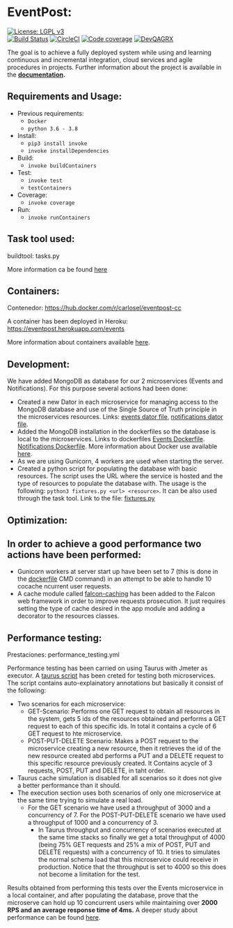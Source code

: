  # EventPost:
[![License: LGPL v3](https://img.shields.io/badge/License-LGPL%20v3-blue.svg)](https://www.gnu.org/licenses/lgpl-3.0)  
[![Build Status](https://travis-ci.com/carlos-el/EventPost-CCProject.svg?branch=master)](https://travis-ci.com/carlos-el/EventPost-CCProject)
[![CircleCI](https://circleci.com/gh/carlos-el/EventPost-CCProject.svg?style=svg)](https://circleci.com/gh/carlos-el/EventPost-CCProject)
[![Code coverage](https://codecov.io/gh/carlos-el/EventPost-CCProject/branch/master/graphs/badge.svg)](https://codecov.io/gh/carlos-el/EventPost-CCProject/branch/master)
[![DevQAGRX](https://img.shields.io/badge/DevQAGRX-blueviolet?style=svg&logo=Git)](https://github.com/JJ/curso-tdd)

The goal is to achieve a fully deployed system while using and learning continuous and incremental integration, cloud services and agile procedures in projects. 
Further information about the project is available in the __[documentation](https://carlos-el.github.io/EventPost-CCProject/index).__

## Requirements and Usage:

- Previous requirements: 
    - `Docker`
    - `python 3.6 - 3.8`
- Install: 
    - `pip3 install invoke`
    - `invoke installDependencies`
- Build: 
    - `invoke buildContainers`
- Test: 
    - `invoke test`
    - `testContainers`
- Coverage: 
    - `invoke coverage`
- Run: 
    - `invoke runContainers`

## Task tool used:
buildtool: tasks.py

More information ca be found [here](/docs/index.md#task-tool)

## Containers:
Contenedor: https://hub.docker.com/r/carlosel/eventpost-cc

A container has been deployed in Heroku: https://eventpost.herokuapp.com/events

More information about containers available [here](/docs/index.md#docker).

## Development:
We have added MongoDB as database for our 2 microservices (Events and Notifications). For this purpose several actions had been done:
- Created a new Dator in each microservice for managing access to the MongoDB database and use of the Single Source of Truth principle in the microservices resources. Links: [events dator file](/events_microservice/models/event_dator.py), [notifications dator file](/notifications_microservice/models/notification_dator.py). 
- Added the MongoDB installation in the dockerfiles so the database is local to the microservices. Links to dockerfiles [Events Dockerfile](./Events.dockerfile). [Notifications Dockerfile](./Notifications.dockerfile). More information about Docker use available [here](/docs/index.md#docker). 
- As we are using Gunicorn, 4 workers are used when starting the server.
- Created a python script for populating the database with basic resources. The script uses the URL where the service is hosted and the type of resources to populate the database with. The usage is the following: `python3 fixtures.py <url> <resource>`. It can be also used through the task tool. Link to the file: [fixtures.py](/fixtures.py)

## Optimization:
In order to achieve a good performance two actions have been performed:
-
- Gunicorn workers at server start up have been set to 7 (this is done in the [dockerfile](/Events.dockerfile) CMD command) in an attempt to be able to handle 10 cocache ncurrent user requests.
- A cache module called [falcon-caching](https://falcon-caching.readthedocs.io/en/latest/) has been added to the Falcon web framework in order to improve requests prosecution. It just requires setting the type of cache desired in the app module and adding a decorator to the resources classes.

## Performance testing:
Prestaciones: performance_testing.yml

Performance testing has been carried on using Taurus with Jmeter as executor. A [taurus script](/tests/performance/performance_testing.yml) has been creted for testing both microservices. The script contains auto-explainatory annotations but basically it consist of the following:
- Two scenarios for each microservice:
    - GET-Scenario: Performs one GET request to obtain all resources in the system, gets 5 ids of the resources obtained and performs a GET request to each of this specific ids. In total it contains a cycle of 6 GET request to hte microservice.
    - POST-PUT-DELETE Scenario: Makes a POST request to the microservice creating a new resource, then it retrieves the id of the new resource created abd performs a PUT and a DELETE request to this specific resource previously created. It Contains acycle of 3 requests, POST, PUT and DELETE, in taht order.   
- Taurus cache simulation is disabled for all scenarios so it does not give a better performance than it should.
- The execution section uses both scenarios of only one microservice at the same time trying to simulate a real load.
    - For the GET scenario we have used a throughput of 3000 and a concurrency of 7. For the POST-PUT-DELETE scenario we have used a throughput of 1000 and a concurrency of 3. 
        - In Taurus throughput and concurrency of scenarios executed at the same time stacks so finally we get a total throughput of 4000 (being 75% GET requests and 25% a mix of POST, PUT and DELETE requests) with a concurrency of 10. It tries to simulates the normal schema load that this microservice could receive in production. Notice that the throughput is set to 4000 so this does not become a limitation for the test.

Results obtained from performing this tests over the Events microservice in a local container, and after populating the database, prove that the microserve can hold up 10 concurrent users while maintaining over __2000 RPS and an average response time of 4ms.__ A deeper study about performance can be found [here](/docs/index.md#results).
